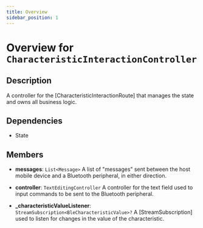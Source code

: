 ```yaml
---
title: Overview
sidebar_position: 1
---
```


# Overview for `CharacteristicInteractionController`

## Description

A controller for the [CharacteristicInteractionRoute] that manages the state and owns all business logic.

## Dependencies

- State

## Members

- **messages**: `List<Message>`
  A list of "messages" sent between the host mobile device and a Bluetooth peripheral, in either direction.

- **controller**: `TextEditingController`
  A controller for the text field used to input commands to be sent to the Bluetooth peripheral.

- **_characteristicValueListener**: `StreamSubscription<BleCharacteristicValue>?`
  A [StreamSubscription] used to listen for changes in the value of the characteristic.

